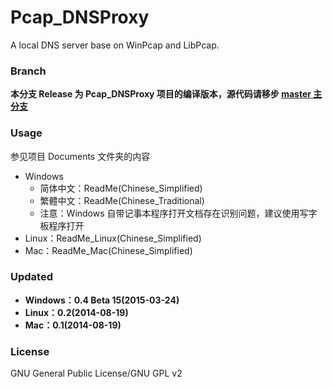 ﻿Pcap_DNSProxy
=====
A local DNS server base on WinPcap and LibPcap.

### Branch
**本分支 Release 为 Pcap_DNSProxy 项目的编译版本，源代码请移步 [master 主分支](https://github.com/chengr28/Pcap_DNSProxy)**

### Usage
参见项目 Documents 文件夹的内容
* Windows
  * 简体中文：ReadMe(Chinese_Simplified)
  * 繁體中文：ReadMe(Chinese_Traditional)
  * 注意：Windows 自带记事本程序打开文档存在识别问题，建议使用写字板程序打开
* Linux：ReadMe_Linux(Chinese_Simplified)
* Mac：ReadMe_Mac(Chinese_Simplified)

### Updated
* **Windows：0.4 Beta 15(2015-03-24)**
* **Linux：0.2(2014-08-19)**
* **Mac：0.1(2014-08-19)**

### License
GNU General Public License/GNU GPL v2
